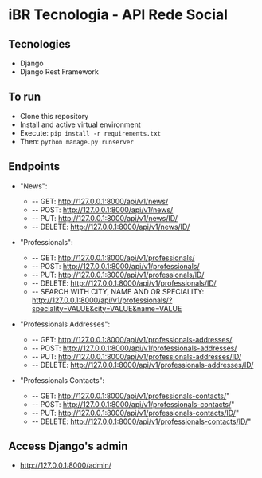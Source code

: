 # iBR Tecnologia - API Rede Social

## Tecnologies
- Django
- Django Rest Framework

## To run
- Clone this repository
- Install and active virtual environment
- Execute: ```pip install -r requirements.txt```
- Then: ```python manage.py runserver```

## Endpoints
- "News":  
  * -- GET: http://127.0.0.1:8000/api/v1/news/
  * -- POST: http://127.0.0.1:8000/api/v1/news/
  * -- PUT: http://127.0.0.1:8000/api/v1/news/ID/
  * -- DELETE: http://127.0.0.1:8000/api/v1/news/ID/

- "Professionals": 
  * -- GET: http://127.0.0.1:8000/api/v1/professionals/
  * -- POST: http://127.0.0.1:8000/api/v1/professionals/
  * -- PUT: http://127.0.0.1:8000/api/v1/professionals/ID/
  * -- DELETE: http://127.0.0.1:8000/api/v1/professionals/ID/
  * -- SEARCH WITH CITY, NAME AND OR SPECIALITY: http://127.0.0.1:8000/api/v1/professionals/?speciality=VALUE&city=VALUE&name=VALUE

- "Professionals Addresses": 
  * -- GET: http://127.0.0.1:8000/api/v1/professionals-addresses/
  * -- POST: http://127.0.0.1:8000/api/v1/professionals-addresses/
  * -- PUT: http://127.0.0.1:8000/api/v1/professionals-addresses/ID/
  * -- DELETE: http://127.0.0.1:8000/api/v1/professionals-addresses/ID/

- "Professionals Contacts": 
  * -- GET: http://127.0.0.1:8000/api/v1/professionals-contacts/"
  * -- POST: http://127.0.0.1:8000/api/v1/professionals-contacts/"
  * -- PUT: http://127.0.0.1:8000/api/v1/professionals-contacts/ID/"
  * -- DELETE: http://127.0.0.1:8000/api/v1/professionals-contacts/ID/"


## Access Django's admin
- http://127.0.0.1:8000/admin/

